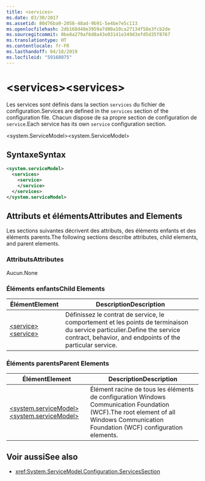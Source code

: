 ```yaml
---
title: <services>
ms.date: 03/30/2017
ms.assetid: 80d76ba9-2058-48ad-9b91-5e4be7e5c113
ms.openlocfilehash: 2db168d48e3959a7d80a10ca27134f58e3fcb2de
ms.sourcegitcommit: 0be8a279af6d8a43e03141e349d3efd5d35f8767
ms.translationtype: HT
ms.contentlocale: fr-FR
ms.lasthandoff: 04/18/2019
ms.locfileid: "59168075"
---
```

# <a name="services"></a><span data-ttu-id="9c866-101">\<services></span><span class="sxs-lookup"><span data-stu-id="9c866-101">\<services></span></span>
<span data-ttu-id="9c866-102">Les services sont définis dans la section `services` du fichier de configuration.</span><span class="sxs-lookup"><span data-stu-id="9c866-102">Services are defined in the `services` section of the configuration file.</span></span> <span data-ttu-id="9c866-103">Chacun dispose de sa propre section de configuration de `service`.</span><span class="sxs-lookup"><span data-stu-id="9c866-103">Each service has its own `service` configuration section.</span></span>  
  
 <span data-ttu-id="9c866-104">\<system.ServiceModel></span><span class="sxs-lookup"><span data-stu-id="9c866-104">\<system.ServiceModel></span></span>  
  
## <a name="syntax"></a><span data-ttu-id="9c866-105">Syntaxe</span><span class="sxs-lookup"><span data-stu-id="9c866-105">Syntax</span></span>  
  
```xml  
<system.serviceModel>
  <services>
    <service>
    </service>
  </services>
</system.serviceModel>
```  
  
## <a name="attributes-and-elements"></a><span data-ttu-id="9c866-106">Attributs et éléments</span><span class="sxs-lookup"><span data-stu-id="9c866-106">Attributes and Elements</span></span>  
 <span data-ttu-id="9c866-107">Les sections suivantes décrivent des attributs, des éléments enfants et des éléments parents.</span><span class="sxs-lookup"><span data-stu-id="9c866-107">The following sections describe attributes, child elements, and parent elements.</span></span>  
  
### <a name="attributes"></a><span data-ttu-id="9c866-108">Attributs</span><span class="sxs-lookup"><span data-stu-id="9c866-108">Attributes</span></span>  
 <span data-ttu-id="9c866-109">Aucun.</span><span class="sxs-lookup"><span data-stu-id="9c866-109">None</span></span>  
  
### <a name="child-elements"></a><span data-ttu-id="9c866-110">Éléments enfants</span><span class="sxs-lookup"><span data-stu-id="9c866-110">Child Elements</span></span>  
  
|<span data-ttu-id="9c866-111">Élément</span><span class="sxs-lookup"><span data-stu-id="9c866-111">Element</span></span>|<span data-ttu-id="9c866-112">Description</span><span class="sxs-lookup"><span data-stu-id="9c866-112">Description</span></span>|  
|-------------|-----------------|  
|[<span data-ttu-id="9c866-113">\<service></span><span class="sxs-lookup"><span data-stu-id="9c866-113">\<service></span></span>](../../../../../docs/framework/configure-apps/file-schema/wcf/service.md)|<span data-ttu-id="9c866-114">Définissez le contrat de service, le comportement et les points de terminaison du service particulier.</span><span class="sxs-lookup"><span data-stu-id="9c866-114">Define the service contract, behavior, and endpoints of the particular service.</span></span>|  
  
### <a name="parent-elements"></a><span data-ttu-id="9c866-115">Éléments parents</span><span class="sxs-lookup"><span data-stu-id="9c866-115">Parent Elements</span></span>  
  
|<span data-ttu-id="9c866-116">Élément</span><span class="sxs-lookup"><span data-stu-id="9c866-116">Element</span></span>|<span data-ttu-id="9c866-117">Description</span><span class="sxs-lookup"><span data-stu-id="9c866-117">Description</span></span>|  
|-------------|-----------------|  
|[<span data-ttu-id="9c866-118">\<system.serviceModel></span><span class="sxs-lookup"><span data-stu-id="9c866-118">\<system.serviceModel></span></span>](../../../../../docs/framework/configure-apps/file-schema/wcf/system-servicemodel.md)|<span data-ttu-id="9c866-119">Élément racine de tous les éléments de configuration Windows Communication Foundation (WCF).</span><span class="sxs-lookup"><span data-stu-id="9c866-119">The root element of all Windows Communication Foundation (WCF) configuration elements.</span></span>|  
  
## <a name="see-also"></a><span data-ttu-id="9c866-120">Voir aussi</span><span class="sxs-lookup"><span data-stu-id="9c866-120">See also</span></span>

- <xref:System.ServiceModel.Configuration.ServicesSection>
